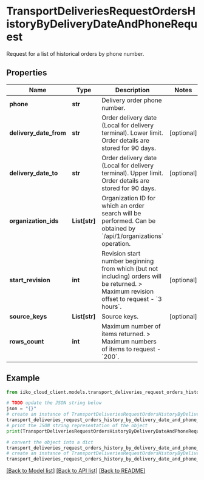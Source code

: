 # TransportDeliveriesRequestOrdersHistoryByDeliveryDateAndPhoneRequest

Request for a list of historical orders by phone number.

## Properties

Name | Type | Description | Notes
------------ | ------------- | ------------- | -------------
**phone** | **str** | Delivery order phone number. | 
**delivery_date_from** | **str** | Order delivery date (Local for delivery terminal). Lower limit.                Order details are stored for 90 days. | [optional] 
**delivery_date_to** | **str** | Order delivery date (Local for delivery terminal). Upper limit.                Order details are stored for 90 days. | [optional] 
**organization_ids** | **List[str]** | Organization ID for which an order search will be performed.                Can be obtained by &#x60;/api/1/organizations&#x60; operation. | 
**start_revision** | **int** | Revision start number beginning from which (but not including) orders will be returned.                &gt; Maximum revision offset to request - &#x60;3 hours&#x60;. | [optional] 
**source_keys** | **List[str]** | Source keys. | [optional] 
**rows_count** | **int** | Maximum number of items returned.                &gt; Maximum numbers of items to request - &#x60;200&#x60;. | 

## Example

```python
from iiko_cloud_client.models.transport_deliveries_request_orders_history_by_delivery_date_and_phone_request import TransportDeliveriesRequestOrdersHistoryByDeliveryDateAndPhoneRequest

# TODO update the JSON string below
json = "{}"
# create an instance of TransportDeliveriesRequestOrdersHistoryByDeliveryDateAndPhoneRequest from a JSON string
transport_deliveries_request_orders_history_by_delivery_date_and_phone_request_instance = TransportDeliveriesRequestOrdersHistoryByDeliveryDateAndPhoneRequest.from_json(json)
# print the JSON string representation of the object
print(TransportDeliveriesRequestOrdersHistoryByDeliveryDateAndPhoneRequest.to_json())

# convert the object into a dict
transport_deliveries_request_orders_history_by_delivery_date_and_phone_request_dict = transport_deliveries_request_orders_history_by_delivery_date_and_phone_request_instance.to_dict()
# create an instance of TransportDeliveriesRequestOrdersHistoryByDeliveryDateAndPhoneRequest from a dict
transport_deliveries_request_orders_history_by_delivery_date_and_phone_request_from_dict = TransportDeliveriesRequestOrdersHistoryByDeliveryDateAndPhoneRequest.from_dict(transport_deliveries_request_orders_history_by_delivery_date_and_phone_request_dict)
```
[[Back to Model list]](../README.md#documentation-for-models) [[Back to API list]](../README.md#documentation-for-api-endpoints) [[Back to README]](../README.md)


